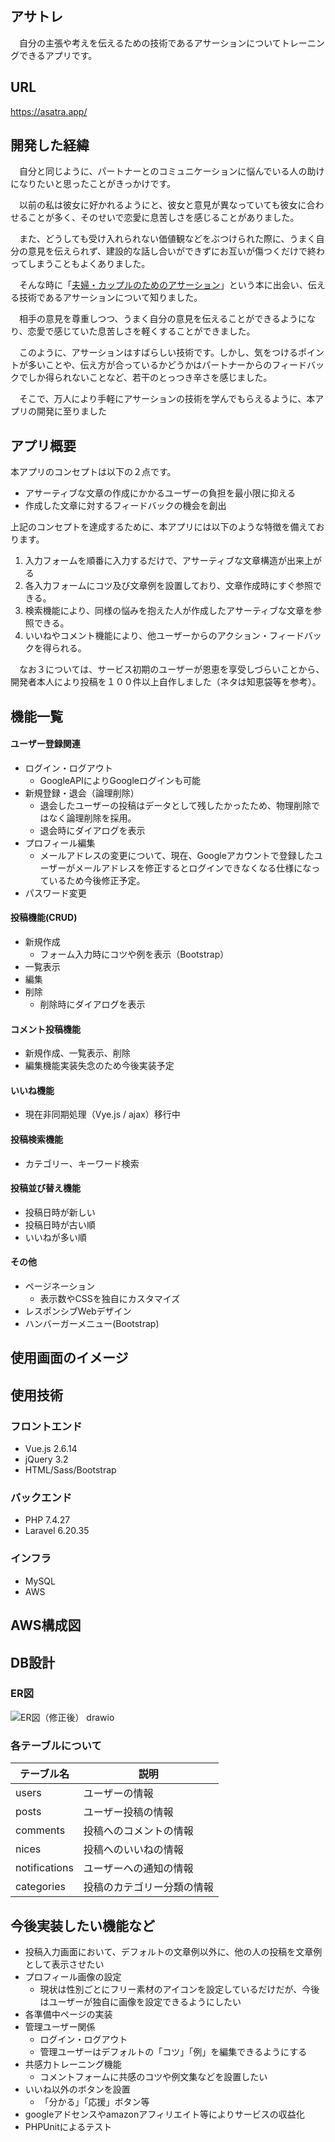 ## アサトレ
　自分の主張や考えを伝えるための技術であるアサーションについてトレーニングできるアプリです。


## URL
https://asatra.app/


## 開発した経緯
　自分と同じように、パートナーとのコミュニケーションに悩んでいる人の助けになりたいと思ったことがきっかけです。

　以前の私は彼女に好かれるようにと、彼女と意見が異なっていても彼女に合わせることが多く、そのせいで恋愛に息苦しさを感じることがありました。

　また、どうしても受け入れられない価値観などをぶつけられた際に、うまく自分の意見を伝えられず、建設的な話し合いができずにお互いが傷つくだけで終わってしまうこともよくありました。

　そんな時に「[夫婦・カップルのためのアサーション](https://www.amazon.co.jp/%E5%A4%AB%E5%A9%A6%E3%83%BB%E3%82%AB%E3%83%83%E3%83%97%E3%83%AB%E3%81%AE%E3%81%9F%E3%82%81%E3%81%AE%E3%82%A2%E3%82%B5%E3%83%BC%E3%82%B7%E3%83%A7%E3%83%B3-%E9%87%8E%E6%9C%AB%E6%AD%A6%E7%BE%A9-ebook/dp/B08FCDW7M8/ref=sr_1_1?__mk_ja_JP=%E3%82%AB%E3%82%BF%E3%82%AB%E3%83%8A&crid=HDKURG9113TQ&keywords=%E3%82%A2%E3%82%B5%E3%83%BC%E3%82%B7%E3%83%A7%E3%83%B3&qid=1656038633&sprefix=%E3%82%A2%E3%82%B5%E3%83%BC%E3%82%B7%E3%83%A7%E3%83%B3%2Caps%2C287&sr=8-1)」という本に出会い、伝える技術であるアサーションについて知りました。

　相手の意見を尊重しつつ、うまく自分の意見を伝えることができるようになり、恋愛で感じていた息苦しさを軽くすることができました。

　このように、アサーションはすばらしい技術です。しかし、気をつけるポイントが多いことや、伝え方が合っているかどうかはパートナーからのフィードバックでしか得られないことなど、若干のとっつき辛さを感じました。

　そこで、万人により手軽にアサーションの技術を学んでもらえるように、本アプリの開発に至りました


## アプリ概要

本アプリのコンセプトは以下の２点です。
- アサーティブな文章の作成にかかるユーザーの負担を最小限に抑える
- 作成した文章に対するフィードバックの機会を創出

上記のコンセプトを達成するために、本アプリには以下のような特徴を備えております。
1. 入力フォームを順番に入力するだけで、アサーティブな文章構造が出来上がる
2. 各入力フォームにコツ及び文章例を設置しており、文章作成時にすぐ参照できる。
3. 検索機能により、同様の悩みを抱えた人が作成したアサーティブな文章を参照できる。
4. いいねやコメント機能により、他ユーザーからのアクション・フィードバックを得られる。

　なお３については、サービス初期のユーザーが恩恵を享受しづらいことから、開発者本人により投稿を１００件以上自作しました（ネタは知恵袋等を参考）。


## 機能一覧

#### ユーザー登録関連
- ログイン・ログアウト
  - GoogleAPIによりGoogleログインも可能
- 新規登録・退会（論理削除）
  - 退会したユーザーの投稿はデータとして残したかったため、物理削除ではなく論理削除を採用。
  - 退会時にダイアログを表示
- プロフィール編集
  - メールアドレスの変更について、現在、Googleアカウントで登録したユーザーがメールアドレスを修正するとログインできなくなる仕様になっているため今後修正予定。
- パスワード変更

#### 投稿機能(CRUD)
- 新規作成
  - フォーム入力時にコツや例を表示（Bootstrap）
- 一覧表示
- 編集
- 削除
  - 削除時にダイアログを表示

#### コメント投稿機能
- 新規作成、一覧表示、削除
- 編集機能実装失念のため今後実装予定

#### いいね機能
- 現在非同期処理（Vye.js / ajax）移行中

#### 投稿検索機能
- カテゴリー、キーワード検索

#### 投稿並び替え機能
- 投稿日時が新しい
- 投稿日時が古い順
- いいねが多い順

#### その他
- ページネーション
  - 表示数やCSSを独自にカスタマイズ
- レスポンシブWebデザイン
- ハンバーガーメニュー(Bootstrap)


## 使用画面のイメージ


## 使用技術

### フロントエンド
- Vue.js 2.6.14
- jQuery 3.2
- HTML/Sass/Bootstrap

### バックエンド
- PHP 7.4.27
- Laravel 6.20.35

### インフラ
- MySQL
- AWS


## AWS構成図
## DB設計
### ER図
![ER図（修正後） drawio](https://user-images.githubusercontent.com/78774242/176316230-b5dec0cb-44cf-4edf-a822-3b62ee74106d.png)

### 各テーブルについて
| テーブル名 | 説明 |
| --- | --- |
| users | ユーザーの情報 |
| posts | ユーザー投稿の情報 |
| comments | 投稿へのコメントの情報 |
| nices | 投稿へのいいねの情報 |
| notifications | ユーザーへの通知の情報 |
| categories | 投稿のカテゴリー分類の情報 |

## 今後実装したい機能など
- 投稿入力画面において、デフォルトの文章例以外に、他の人の投稿を文章例として表示させたい
- プロフィール画像の設定
  - 現状は性別ごとにフリー素材のアイコンを設定しているだけだが、今後はユーザーが独自に画像を設定できるようにしたい
- 各準備中ページの実装
- 管理ユーザー関係
  - ログイン・ログアウト
  - 管理ユーザーはデフォルトの「コツ」「例」を編集できるようにする
- 共感力トレーニング機能
  - コメントフォームに共感のコツや例文集などを設置したい
- いいね以外のボタンを設置
  - 「分かる」「応援」ボタン等
- googleアドセンスやamazonアフィリエイト等によりサービスの収益化
- PHPUnitによるテスト
